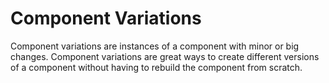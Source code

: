 # Component Variations

Component variations are instances of a component with minor or big changes.  Component variations are great ways to create different versions of a component without having to rebuild the component from scratch.
